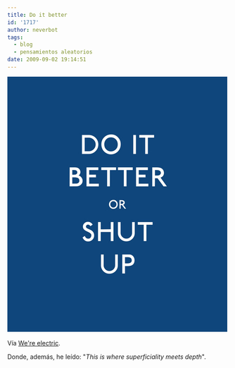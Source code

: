 ```yaml
---
title: Do it better
id: '1717'
author: neverbot
tags:
  - blog
  - pensamientos aleatorios
date: 2009-09-02 19:14:51
---
```


[![](./do-it-better/tumblr_kotobnq56o1qztxpko1_500.jpg)](http://pineappleupsidedown.tumblr.com/post/169594170/carmelco-via-cherrylolita)

Vía [We're electric](http://pineappleupsidedown.tumblr.com/post/169594170/carmelco-via-cherrylolita).

Donde, además, he leído: "_This is where superficiality meets depth_".